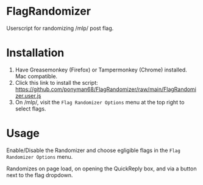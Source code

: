 # FlagRandomizer

Userscript for randomizing /mlp/ post flag. 

# Installation

1. Have Greasemonkey (Firefox) or Tampermonkey (Chrome) installed. Mac compatible. 
2. Click this link to install the script: https://github.com/ponyman68/FlagRandomizer/raw/main/FlagRandomizer.user.js
3. On /mlp/, visit the `Flag Randomizer Options` menu at the top right to select flags.

# Usage

Enable/Disable the Randomizer and choose egligible flags in the `Flag Randomizer Options` menu. 

Randomizes on page load, on opening the QuickReply box, and via a button next to the flag dropdown. 
